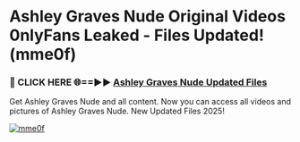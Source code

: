 # Ashley Graves Nude Original Videos 0nlyFans Leaked - Files Updated! (mme0f)

<h3>🔴 CLICK HERE 🌐==►► <a href="https://tinyurl.com/5h6xmrr3" rel="nofollow">Ashley Graves Nude Updated Files</a></h3>

Get Ashley Graves Nude and all content. Now you can access all videos and pictures of Ashley Graves Nude. New Updated Files 2025!

[![mme0f](https://i.imgur.com/KVD873Z.gif)](https://tinyurl.com/5h6xmrr3)
